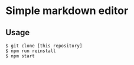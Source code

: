 # Simple markdown editor

## Usage

```
$ git clone [this repository]
$ npm run reinstall
$ npm start
```
